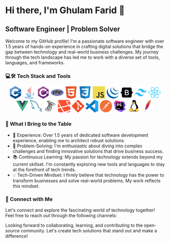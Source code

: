 # Hi there, I'm Ghulam Farid 👋

## Software Engineer | Problem Solver

Welcome to my GitHub profile! I'm a passionate software engineer with over 1.5 years of hands-on experience in crafting digital solutions that bridge the gap between technology and real-world business challenges. My journey through the tech landscape has led me to work with a diverse set of tools, languages, and frameworks.

### 💻🛠️ Tech Stack and Tools
<p align="center">
  <img src="https://raw.githubusercontent.com/devicons/devicon/master/icons/cplusplus/cplusplus-original.svg" alt="C++" width="40" height="40" />
  <img src="https://raw.githubusercontent.com/devicons/devicon/master/icons/java/java-original.svg" alt="Java" width="40" height="40" />
  <img src="https://raw.githubusercontent.com/devicons/devicon/master/icons/csharp/csharp-original.svg" alt="C#" width="40" height="40" />
  <img src="https://raw.githubusercontent.com/devicons/devicon/master/icons/php/php-original.svg" alt="PHP" width="40" height="40" />
  <img src="https://raw.githubusercontent.com/devicons/devicon/master/icons/html5/html5-original.svg" alt="HTML5" width="40" height="40" />
  <img src="https://raw.githubusercontent.com/devicons/devicon/master/icons/css3/css3-original.svg" alt="CSS3" width="40" height="40" />
  <img src="https://raw.githubusercontent.com/devicons/devicon/master/icons/javascript/javascript-original.svg" alt="JavaScript" width="40" height="40" />
  <img src="https://raw.githubusercontent.com/devicons/devicon/master/icons/jquery/jquery-original.svg" alt="jQuery" width="40" height="40" />
  <img src="https://raw.githubusercontent.com/devicons/devicon/master/icons/bootstrap/bootstrap-plain.svg" alt="Bootstrap" width="40" height="40" />
  <img src="https://raw.githubusercontent.com/devicons/devicon/master/icons/tailwindcss/tailwindcss-plain.svg" alt="Tailwind CSS" width="40" height="40" />
  <img src="https://raw.githubusercontent.com/devicons/devicon/master/icons/react/react-original.svg" alt="React" width="40" height="40" />
  <img src="https://raw.githubusercontent.com/devicons/devicon/master/icons/vuejs/vuejs-original.svg" alt="Vue.js" width="40" height="40" />
  <img src="https://raw.githubusercontent.com/devicons/devicon/master/icons/mysql/mysql-original.svg" alt="MySQL" width="40" height="40" />
  <img src="https://raw.githubusercontent.com/devicons/devicon/master/icons/microsoftsqlserver/microsoftsqlserver-plain.svg" alt="SQL Server" width="40" height="40" />
  <img src="https://raw.githubusercontent.com/devicons/devicon/master/icons/laravel/laravel-plain.svg" alt="Laravel" width="40" height="40" />
  <img src="https://raw.githubusercontent.com/devicons/devicon/master/icons/git/git-original.svg" alt="Git" width="40" height="40" />
  <img src="https://raw.githubusercontent.com/devicons/devicon/master/icons/vscode/vscode-original.svg" alt="VS Code" width="40" height="40" />
  <img src="https://raw.githubusercontent.com/devicons/devicon/master/icons/postman/postman-original.svg" alt="Postman" width="40" height="40" />
  <img src="https://raw.githubusercontent.com/devicons/devicon/master/icons/phpstorm/phpstorm-original.svg" alt="PhpStorm" width="40" height="40" />
  <img src="https://raw.githubusercontent.com/devicons/devicon/master/icons/linux/linux-original.svg" alt="Linux" width="40" height="40" />
  <img src="https://raw.githubusercontent.com/devicons/devicon/master/icons/apache/apache-original.svg" alt="Apache" width="40" height="40" />
</p>

### 🌟 What I Bring to the Table
- 🚀 Experience: Over 1.5 years of dedicated software development experience, enabling me to architect robust solutions.
- 🎯 Problem-Solving: I'm enthusiastic about diving into complex challenges and finding innovative solutions that drive business success.
- 📚 Continuous Learning: My passion for technology extends beyond my current skillset. I'm constantly exploring new tools and languages to stay at the forefront of tech trends.
- 💡 Tech-Driven Mindset: I firmly believe that technology has the power to transform businesses and solve real-world problems. My work reflects this mindset.

### 🔗 Connect with Me
Let's connect and explore the fascinating world of technology together! Feel free to reach out through the following channels:

<!-- [LinkedIn](https://www.linkedin.com/in/your-profile)
- [Twitter](https://twitter.com/your-handle)
- [Portfolio Website](https://www.yourwebsite.com)-->

Looking forward to collaborating, learning, and contributing to the open-source community. Let's create tech solutions that stand out and make a difference!

<!--
**ghulam-farid/ghulam-farid** is a ✨ _special_ ✨ repository because its `README.md` (this file) appears on your GitHub profile.

Here are some ideas to get you started:

- 🔭 I’m currently working on ...
- 🌱 I’m currently learning ...
- 👯 I’m looking to collaborate on ...
- 🤔 I’m looking for help with ...
- 💬 Ask me about ...
- 📫 How to reach me: ...
- 😄 Pronouns: ...
- ⚡ Fun fact: ...
-->
